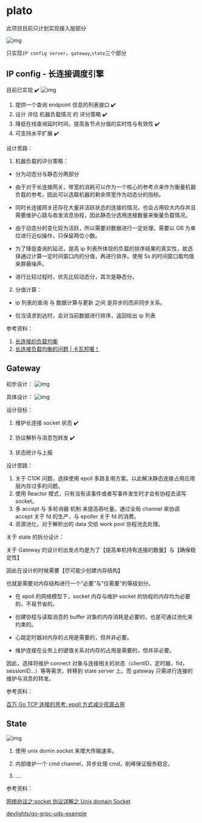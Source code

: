 # plato

此项目目前只计划实现接入层部分

![img](doc/img/%E6%9E%B6%E6%9E%84%E8%8D%89%E5%9B%BE.png)

只实现`IP config server`，`gateway`,`state`三个部分

## IP config - 长连接调度引擎

目前已实现 ✔️
![img](/doc/img/ip_conf_server.png)

1. 提供一个查询 endpoint 信息的列表接口 ✔️
2. 设计 评估 机器负载情况 的 评分策略 ✔️
3. 降低在线查询延时时间，提高各节点分值的实时性与有效性 ✔️
4. 可支持水平扩展 ✔️

设计思路：

1. 机器负载的评分策略：

- 分为动态分与静态分两部分

- 由于对于长连接网关，带宽的消耗可以作为一个核心的参考点来作为衡量机器负载的参考。因此可以选取机器的剩余带宽作为动态分的指标。

- 同时长连接网关还存在大量非活跃状态的连接的情况，也会占用较大内存并且需要维护心跳与收发消息协程，因此静态分选用连接数量来衡量负载情况。

- 由于动态分的变化较为活跃，所以需要对数据进行一定处理，需要以 GB 为单位进行近似操作，只保留两位小数。

- 为了降低查询的延迟，提高 ip 列表所体现的负载的排序结果的真实性，故选择通过计算一定时间窗口内的分值，再进行排序。使用 5s 的时间窗口取均值来屏蔽噪声。

- 进行比较过程时，优先比较动态分，其次是静态分。

2. 分值计算：

- ip 列表的查询 与 数据计算与更新 之间 是异步的而非同步关系。

- 仅当请求到达时，会对当前数据进行排序，返回给出 ip 列表

参考资料：

1. [长连接的负载均衡](https://lushunjian.github.io/blog/2018/07/28/%E9%95%BF%E8%BF%9E%E6%8E%A5%E7%9A%84%E8%B4%9F%E8%BD%BD%E5%9D%87%E8%A1%A1/)
2. [长连接负载均衡的问题 | 卡瓦邦噶！](https://www.kawabangga.com/posts/4714)

## Gateway

初步设计：
![img](/doc/img/gateway_v1.png)

具体设计：
![img](/doc/img/gateway.png)

设计目标：

1. 维护长连接 socket 状态 ✔️

2. 协议解析与消息包转发 ✔️

3. 状态统计与上报

设计思路：

1. 关于 C10K 问题，选择使用 epoll 多路复用方案。以此解决静态连接占用应用层内存过多的问题。
2. 使用 Reactor 模式，只有当有读事件或者写事件发生时才会有协程去读写 socket。
3. 多 accept 与 多轮询器 机制 来提高吞吐量。通过全局 channel 来协调 accept 关于 fd 的生产，与 epoller 关于 fd 的消费。
4. 资源池化，对于解析出的 data 交给 work pool 协程池去处理。

关于 state 的拆分设计：

关于 Gateway 的设计的出发点均是为了【提高单机持有连接的数量】与【确保稳定性】

因此在设计的时候需要【尽可能少创建内存结构】

也就是需要对内存结构进行一个“必要”与“仅需要”的等级划分。

- 在 epoll 的网络模型下，socket 内存与维护 socket 的协程的内存均为必要的，不易节省的。

- 创建协程与读取消息的 buffer 对象的内存消耗是必要的，也是可通过池化来约束的。

- 心跳定时器对内存的占用是需要的，但并非必要。

- 维护连接在业务上的键值关系对内存的占用是需要的，但并非必要。

因此，选择将维护 connect 对象与连接相关的状态（clientID，定时器，fid，sessionID...）等等需求，转移到 state server 上。而 gateway 只需进行连接的维护与消息的转发。

参考资料：

[百万 Go TCP 连接的思考: epoll 方式减少资源占用](https://colobu.com/2019/02/23/1m-go-tcp-connection/)

## State

![img](/doc/img/state.png)

1. 使用 unix domin socket 来增大传输速率。

2. 内部维护一个 cmd channel，异步处理 cmd，削峰保证服务稳定。

3. ....

参考资料：

[网络协议之:socket 协议详解之 Unix domain Socket](https://juejin.cn/post/7075509542687080456)

[devlights/go-grpc-uds-example
](https://github.com/devlights/go-grpc-uds-example/blob/master/cmd/server/server.go)
